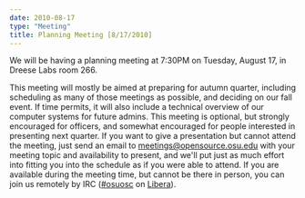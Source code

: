 ```yaml
---
date: 2010-08-17
type: "Meeting"
title: Planning Meeting [8/17/2010]
---
```

We will be having a planning meeting at 7:30PM on Tuesday, August 17, in Dreese Labs room 266.

This meeting will mostly be aimed at preparing for autumn quarter, including scheduling as many of those meetings as possible, and deciding on our fall event. If time permits, it will also include a technical overview of our computer systems for future admins. This meeting is optional, but strongly encouraged for officers, and somewhat encouraged for people interested in presenting next quarter. If you want to give a presentation but cannot attend the meeting, just send an email to meetings@opensource.osu.edu with your meeting topic and availability to present, and we'll put just as much effort into fitting you into the schedule as if you were able to attend. If you are available during the meeting time, but cannot be there in person, you can join us remotely by IRC ([#osuosc](irc://irc.libera.chat/osuosc) on [Libera](https://libera.chat/)).

